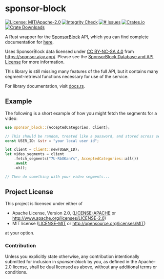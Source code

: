 # sponsor-block
[![License: MIT/Apache-2.0](https://img.shields.io/badge/license-MIT%2FApache--2.0-blue.svg)](LICENSE-MIT)
[![Integrity Check](https://img.shields.io/github/workflow/status/zedseven/sponsor-block-rs/Integrity.svg?logo=githubactions&logoColor=white&label=integrity+check)](https://github.com/zedseven/sponsor-block-rs/actions/workflows/integrity.yml)
[![# Issues](https://img.shields.io/github/issues/zedseven/sponsor-block-rs.svg?logo=github)](https://github.com/zedseven/sponsor-block-rs/issues)
[![Crates.io](https://img.shields.io/crates/v/sponsor-block.svg?logo=rust)](https://crates.io/crates/sponsor-block)
[![Crate Downloads](https://img.shields.io/crates/d/sponsor-block.svg?logo=azure-artifacts)](https://crates.io/crates/sponsor-block)

A Rust wrapper for the [SponsorBlock](https://sponsor.ajay.app/) API, which you
can find complete documentation for [here](https://wiki.sponsor.ajay.app/w/API_Docs).

Uses SponsorBlock data licensed under [CC BY-NC-SA 4.0](https://creativecommons.org/licenses/by-nc-sa/4.0/)
from https://sponsor.ajay.app/.
Please see the [SponsorBlock Database and API License](https://github.com/ajayyy/SponsorBlock/wiki/Database-and-API-License)
for more information.

This library is still missing many features of the full API, but it contains many
segment-retrieval functions necessary for use of the service.

For library documentation, visit [docs.rs](https://docs.rs/sponsor-block).

## Example
The following is a short example of how you might fetch the segments for a
video:
```rust
use sponsor_block::{AcceptedCategories, Client};

// This should be random, treated like a password, and stored across sessions
const USER_ID: &str = "your local user id";

let client = Client::new(USER_ID);
let video_segments = client
    .fetch_segments("7U-RbOKanYs", AcceptedCategories::all())
    .await
    .ok();

// Then do something with your video segments...
```

## Project License
This project is licensed under either of

- Apache License, Version 2.0, ([LICENSE-APACHE](LICENSE-APACHE) or
  http://www.apache.org/licenses/LICENSE-2.0)
- MIT license ([LICENSE-MIT](LICENSE-MIT) or
  http://opensource.org/licenses/MIT)

at your option.

### Contribution
Unless you explicitly state otherwise, any contribution intentionally submitted
for inclusion in *sponsor-block* by you, as defined in the Apache-2.0 license,
shall be dual licensed as above, without any additional terms or conditions.
